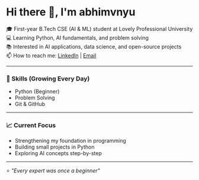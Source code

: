 # Hi there 👋, I'm abhimvnyu

🎓 First-year B.Tech CSE (AI & ML) student at Lovely Professional University  
💻 Learning Python, AI fundamentals, and problem solving  
📚 Interested in AI applications, data science, and open-source projects  
📫 How to reach me: [LinkedIn](your-linkedin-url) | [Email](mailto:your-email@example.com)

---

### 🔧 Skills (Growing Every Day)
- Python (Beginner)
- Problem Solving
- Git & GitHub

---

### 📈 Current Focus
- Strengthening my foundation in programming
- Building small projects in Python
- Exploring AI concepts step-by-step

---

⭐ *"Every expert was once a beginner"*  
